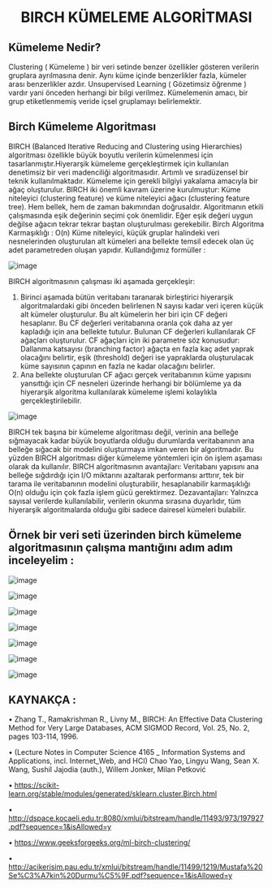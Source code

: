 <h1 align="center">BIRCH KÜMELEME ALGORİTMASI</h1>

<h2>Kümeleme Nedir?</h2>
Clustering ( Kümeleme ) bir veri setinde benzer özellikler gösteren verilerin gruplara ayrılmasına denir. Aynı küme içinde benzerlikler fazla, kümeler arası benzerlikler azdır. Unsupervised Learning ( Gözetimsiz öğrenme ) vardır yani önceden herhangi bir bilgi verilmez.
Kümelemenin amacı, bir grup etiketlenmemiş veride içsel gruplamayı belirlemektir.

<h2>Birch Kümeleme Algoritması</h2>
BIRCH (Balanced Iterative Reducing and Clustering using Hierarchies) algoritması özellikle büyük boyutlu verilerin kümelenmesi için tasarlanmıştır.Hiyerarşik kümeleme gerçekleştirmek için kullanılan denetimsiz bir veri madenciliği algoritmasıdır. Artımlı ve sıradüzensel bir teknik kullanılmaktadır. Kümeleme için gerekli bilgiyi yakalama amacıyla bir ağaç oluşturulur. BIRCH iki önemli kavram üzerine kurulmuştur: Küme niteleyici (clustering feature) ve küme niteleyici ağacı (clustering feature tree).  Hem bellek, hem de zaman bakımından doğrusaldır. Algoritmanın etkili çalışmasında eşik değerinin seçimi çok önemlidir. Eğer eşik değeri uygun değilse ağacın tekrar tekrar baştan oluşturulması gerekebilir. 
Birch Algoritma Karmaşıklığı : O(n)
Küme niteleyici, küçük gruplar halindeki veri nesnelerinden oluşturulan alt kümeleri ana bellekte temsil edecek olan üç adet parametreden oluşan yapıdır. 
Kullandığımız formüller : 


![image](https://user-images.githubusercontent.com/59260491/151447008-59883def-6b7d-4387-a061-fc209cd7dd05.png)

BIRCH algoritmasının çalışması iki aşamada gerçekleşir: 
1) Birinci aşamada bütün veritabanı taranarak birleştirici hiyerarşik algoritmalardaki gibi önceden belirlenen N sayısı kadar veri içeren küçük alt kümeler oluşturulur. Bu alt kümelerin her biri için CF değeri hesaplanır. Bu CF değerleri veritabanına oranla çok daha az yer kapladığı için ana bellekte tutulur. Bulunan CF değerleri kullanılarak CF ağaçları oluşturulur. CF ağaçları için iki parametre söz konusudur: Dallanma katsayısı (branching factor) ağaçta en fazla kaç adet yaprak olacağını belirtir, eşik (threshold) değeri ise yapraklarda oluşturulacak küme sayısının çapının en fazla ne kadar olacağını belirler. 
2) Ana bellekte oluşturulan CF ağacı gerçek veritabanının küme yapısını yansıttığı için CF nesneleri üzerinde herhangi bir bölümleme ya da hiyerarşik algoritma kullanılarak kümeleme işlemi kolaylıkla gerçekleştirilebilir.

![image](https://user-images.githubusercontent.com/59260491/151447053-9231e7ec-aaef-4537-b1c8-bfd37ad1c788.png)



BIRCH tek başına bir kümeleme algoritması değil, verinin ana belleğe sığmayacak kadar büyük boyutlarda olduğu durumlarda veritabanının ana belleğe sığacak bir modelini oluşturmaya imkan veren bir algoritmadır. Bu yüzden BIRCH algoritması diğer kümeleme yöntemleri için ön işlem aşaması olarak da kullanılır. 
BIRCH algoritmasının avantajları: Veritabanı yapısını ana belleğe sığdırdığı için I/O miktarını azaltarak performansı arttırır, tek bir tarama ile veritabanının modelini oluşturabilir, hesaplanabilir karmaşıklığı O(n) olduğu için çok fazla işlem gücü gerektirmez. 
Dezavantajları: Yalnızca sayısal verilerde kullanılabilir, verilerin okunma sırasına duyarlıdır, tüm hiyerarşik algoritmalarda olduğu gibi sadece dairesel kümeleri bulabilir.

<h2>Örnek bir veri seti üzerinden birch kümeleme algoritmasının çalışma mantığını adım adım inceleyelim : </h2>

![image](https://user-images.githubusercontent.com/59260491/151447305-40dfdeeb-a222-4860-9d71-e6d9fd476dd9.png)

![image](https://user-images.githubusercontent.com/59260491/151447339-44cc8b5c-df14-45f9-a9fe-014b34b5ceea.png)

![image](https://user-images.githubusercontent.com/59260491/151447364-e14b7bad-c715-4100-954b-b6cfcb69e6b2.png)

![image](https://user-images.githubusercontent.com/59260491/151447400-c6a8e095-d1a9-4b7b-9d64-46cd1890ac8c.png)

![image](https://user-images.githubusercontent.com/59260491/151447421-a6a62e3c-2e24-423a-a8d0-b5d297a26037.png)

![image](https://user-images.githubusercontent.com/59260491/151447437-1abb2832-86bd-4bb8-bf2b-1d86c6b3a389.png)

![image](https://user-images.githubusercontent.com/59260491/151447463-748cbb5e-d9e3-45c2-a667-c80e48f81342.png)

<h2>KAYNAKÇA :</h2> 

•	Zhang T., Ramakrishman R., Livny M., BIRCH: An Effective Data Clustering Method for Very Large Databases, ACM SIGMOD Record, Vol. 25, No. 2, pages 103-114, 1996.

•	(Lecture Notes in Computer Science 4165 _ Information Systems and Applications, incl. Internet_Web, and HCI) Chao Yao, Lingyu Wang, Sean X. Wang, Sushil Jajodia (auth.), Willem Jonker, Milan Petković

•	https://scikit-learn.org/stable/modules/generated/sklearn.cluster.Birch.html

•	http://dspace.kocaeli.edu.tr:8080/xmlui/bitstream/handle/11493/973/197927.pdf?sequence=1&isAllowed=y

•	https://www.geeksforgeeks.org/ml-birch-clustering/

•	http://acikerisim.pau.edu.tr/xmlui/bitstream/handle/11499/1219/Mustafa%20Se%C3%A7kin%20Durmu%C5%9F.pdf?sequence=1&isAllowed=y



